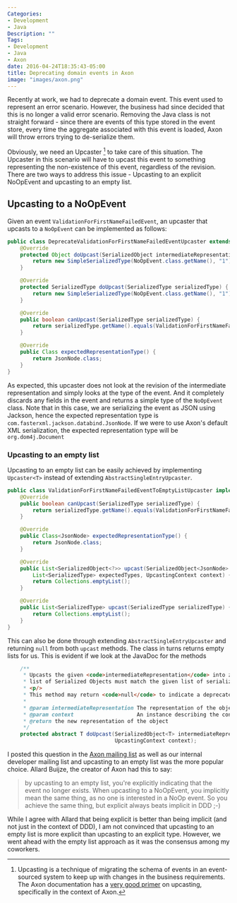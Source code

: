```yaml
---
Categories:
- Development
- Java
Description: ""
Tags:
- Development
- Java
- Axon
date: 2016-04-24T18:35:43-05:00
title: Deprecating domain events in Axon
image: "images/axon.png"
---
```

Recently at work, we had to deprecate a domain event. This event used to represent an error scenario. However, the business had since decided that this is no longer a valid error scenario. Removing the Java class is not straight forward - since there are events of this type stored in the event store, every time the aggregate associated with this event is loaded, Axon will throw errors trying to de-serialize them.

<!--more-->

Obviously, we need an Upcaster [^1] to take care of this situation. The Upcaster in this scenario will have to upcast this event to something representing the non-existence of this event, regardless of the revision. There are two ways to address this issue - Upcasting to an explicit NoOpEvent and upcasting to an empty list.

## Upcasting to a NoOpEvent
Given an event `ValidationForFirstNameFailedEvent`, an upcaster that upcasts to a `NoOpEvent` can be implemented as follows:
```java
public class DeprecateValidationForFirstNameFailedEventUpcaster extends AbstractSingleEntryUpcaster {
    @Override
    protected Object doUpcast(SerializedObject intermediateRepresentation, UpcastingContext context) {
        return new SimpleSerializedType(NoOpEvent.class.getName(), "1");
    }

    @Override
    protected SerializedType doUpcast(SerializedType serializedType) {
        return new SimpleSerializedType(NoOpEvent.class.getName(), "1");
    }

    @Override
    public boolean canUpcast(SerializedType serializedType) {
        return serializedType.getName().equals(ValidationForFirstNameFailedEvent.class.getName());
    }

    @Override
    public Class expectedRepresentationType() {
        return JsonNode.class;
    }
}
```
As expected, this upcaster does not look at the revision of the intermediate representation and simply looks at the type of the event. And it completely discards any fields in the event and returns a simple type of the `NoOpEvent` class. Note that in this case, we are serializing the event as JSON using Jackson, hence the expected representation type is `com.fasterxml.jackson.databind.JsonNode`. If we were to use Axon's default XML serialization, the expected representation type will be `org.dom4j.Document`

### Upcasting to an empty list
Upcasting to an empty list can be easily achieved by implementing `Upcaster<T>` instead of extending `AbstractSingleEntryUpcaster`.
```java
public class ValidationForFirstNameFailedEventToEmptyListUpcaster implements Upcaster<JsonNode> {
    @Override
    public boolean canUpcast(SerializedType serializedType) {
        return serializedType.getName().equals(ValidationForFirstNameFailedEvent.class.getName());
    }

    @Override
    public Class<JsonNode> expectedRepresentationType() {
        return JsonNode.class;
    }

    @Override
    public List<SerializedObject<?>> upcast(SerializedObject<JsonNode> intermediateRepresentation,
        List<SerializedType> expectedTypes, UpcastingContext context) {
        return Collections.emptyList();
    }

    @Override
    public List<SerializedType> upcast(SerializedType serializedType) {
        return Collections.emptyList();
    }
}
```

This can also be done through extending `AbstractSingleEntryUpcaster` and returning `null` from both `upcast` methods. The class in turns returns empty lists for us. This is evident if we look at the JavaDoc for the methods

```java
    /**
     * Upcasts the given <code>intermediateRepresentation</code> into zero or more other representations. The returned
     * list of Serialized Objects must match the given list of serialized types.
     * <p/>
     * This method may return <code>null</code> to indicate a deprecated object.
     *
     * @param intermediateRepresentation The representation of the object to upcast
     * @param context                    An instance describing the context of the object to upcast
     * @return the new representation of the object
     */
    protected abstract T doUpcast(SerializedObject<T> intermediateRepresentation,
                                  UpcastingContext context);
```

I posted this question in the [Axon mailing list](https://groups.google.com/forum/#!topic/axonframework/G2tlU06mRPM) as well as our internal developer mailing list and upcasting to an empty list was the more popular choice. Allard Buijze, the creator of Axon had this to say:

> by upcasting to an empty list, you're explicitly indicating that the event no longer exists. When upcasting to a NoOpEvent, you implicitly mean the same thing, as no one is interested in a NoOp event.
> So you achieve the same thing, but explicit always beats implicit in DDD ;-)

While I agree with Allard that being explicit is better than being implicit (and not just in the context of DDD), I am not convinced that upcasting to an empty list is more explicit than upcasting to an explicit type. However, we went ahead with the empty list approach as it was the consensus among my coworkers.

[^1]: Upcasting is a technique of migrating the schema of events in an event-sourced system to keep up with changes in the business requirements. The Axon documentation has a [very good primer](http://www.axonframework.org/docs/2.0/repositories-and-event-stores.html#event-upcasting) on upcasting, specifically in the context of Axon.
